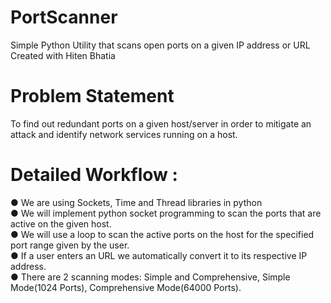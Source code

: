 # PortScanner
Simple Python Utility that scans open ports on a given IP address or URL
Created with Hiten Bhatia
# Problem Statement
To find out redundant ports on a given host/server in order to mitigate
an attack and identify network services running on a host.
# Detailed Workflow :
● We are using Sockets, Time and Thread libraries in python  
● We will implement python socket programming to scan the ports
that are active on the given host.  
● We will use a loop to scan the active ports on the host for the
specified port range given by the user.  
● If a user enters an URL we automatically convert it to its
respective IP address.  
● There are 2 scanning modes:
  Simple and Comprehensive, Simple Mode(1024 Ports),   Comprehensive Mode(64000 Ports).
